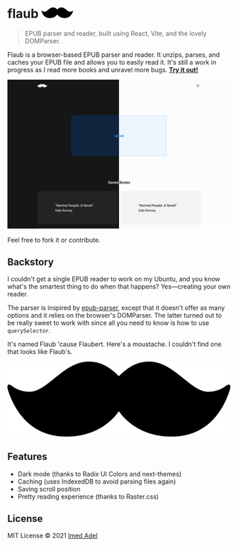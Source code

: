 # flaub <img src="./src/icons/Custom/static-logo.svg" height="24" />

> EPUB parser and reader, built using React, Vite, and the lovely DOMParser.

Flaub is a browser-based EPUB parser and reader. It unzips, parses, and caches your EPUB file and allows you to easily read it. It's still a work in progress as I read more books and unravel more bugs. **[Try it out!](https://flaub.vercel.app)**

<p align="center">
<img src="./screenshot.png" />
</p>

Feel free to fork it or contribute.

## Backstory

I couldn't get a single EPUB reader to work on my Ubuntu, and you know what's the smartest thing to do when that happens? Yes—creating your own reader.

The parser is inspired by [epub-parser](https://github.com/gaoxiaoliangz/epub-parser), except that it doesn't offer as many options and it relies on the browser's DOMParser. The latter turned out to be really sweet to work with since all you need to know is how to use `querySelector`.

It's named Flaub 'cause Flaubert. Here's a moustache. I couldn't find one that looks like Flaub's.

<p align="center">
<img src="./src/icons/Custom/static-logo.svg" />
</p>

## Features

- Dark mode (thanks to Radix UI Colors and next-themes)
- Caching (uses IndexedDB to avoid parsing files again)
- Saving scroll position
- Pretty reading experience (thanks to Raster.css)

## License

MIT License © 2021 [Imed Adel](https://github.com/imedadel)
